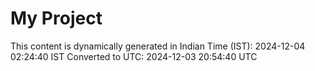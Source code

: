# My Project

This content is dynamically generated in Indian Time (IST): 2024-12-04 02:24:40 IST
Converted to UTC: 2024-12-03 20:54:40 UTC
